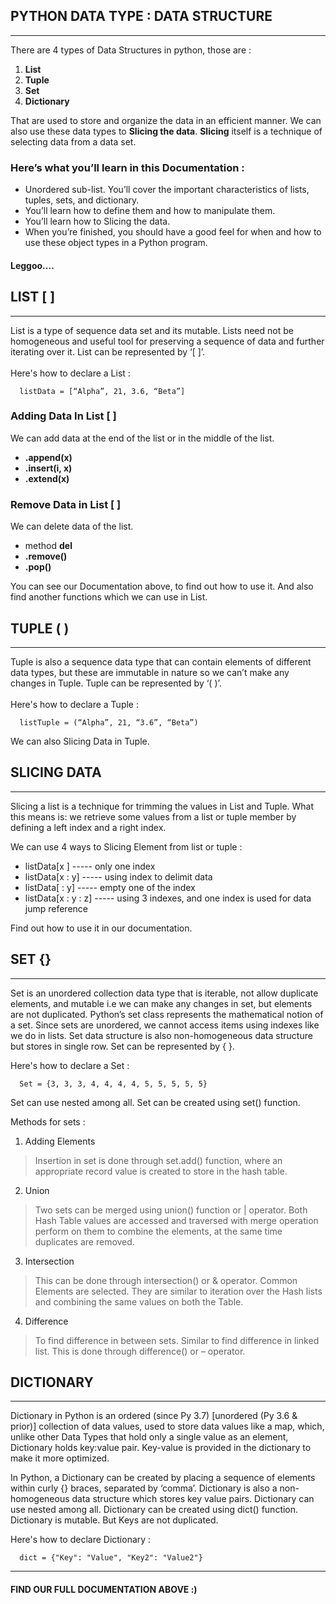 ## PYTHON DATA TYPE : DATA STRUCTURE
-----
There are 4 types of Data Structures in python, those are :
1.  **List** 
2.	**Tuple** 
3.	**Set**
4.	**Dictionary** </br>

That are used to store and organize the data in an efficient manner. We can also use these data types to **Slicing the data**. **Slicing** itself is a technique of selecting data from a data set.

### Here’s what you’ll learn in this Documentation :
* Unordered sub-list. You’ll cover the important characteristics of lists, tuples, sets, and dictionary. </br>
*	You’ll learn how to define them and how to manipulate them. </br>
*	You’ll learn how to Slicing the data. </br>
*	When you’re finished, you should have a good feel for when and how to use these object types in a Python program. </br>

#### Leggoo….

## LIST [ ]
-----
List is a type of sequence data set and its mutable. Lists need not be homogeneous and useful tool for preserving a sequence of data and further iterating over it. List can be represented by ‘[ ]’. </br></br>
Here's how to declare a List : </br>
```
  listData = [“Alpha”, 21, 3.6, “Beta”]
``` 
### Adding Data In List [ ]
We can add data at the end of the list or in the middle of the list.
* **.append(x)**
* **.insert(i, x)**
* **.extend(x)**
### Remove Data in List [ ]
We can delete data of the list.
* method **del**
* **.remove()**
* **.pop()** </br>

You can see our Documentation above, to find out how to use it. And also find another functions which we can use in List.

## TUPLE ( )
-----
Tuple is also a sequence data type that can contain elements of different data types, but these are immutable in nature so we can’t make any changes in Tuple. Tuple can be represented by ‘( )’. <br><br>
Here's how to declare a Tuple :
```
  listTuple = (“Alpha”, 21, “3.6”, “Beta”)
```
We can also Slicing Data in Tuple.

## SLICING DATA
-----
Slicing a list is a technique for trimming the values in List and Tuple. What this means is: we retrieve some values from a list or tuple member by defining a left index and a right index.

We can use 4 ways to Slicing Element from list or tuple :
-	listData[x ] ----- only one index
-	listData[x : y] ----- using index to delimit data
-	listData[ : y] ----- empty one of the index
-	listData[x : y : z] ----- using 3 indexes, and one index is used for data jump reference <br>

Find out how to use it in our documentation.

## SET {}
-----
Set is an unordered collection data type that is iterable, not allow duplicate elements, and mutable i.e we can make any changes in set, but elements are not duplicated. Python’s set class represents the mathematical notion of a set. Since sets are unordered, we cannot access items using indexes like we do in lists. Set data structure is also non-homogeneous data structure but stores in single row. Set can be represented by { }. 

Here's how to declare a Set :
```
  Set = {3, 3, 3, 4, 4, 4, 4, 5, 5, 5, 5, 5}
```

Set can use nested among all. Set can be created using set() function.

Methods for sets :
1. Adding Elements
> Insertion in set is done through set.add() function, where an appropriate record value is created to store in the hash table. 
2. Union
> Two sets can be merged using union() function or | operator. Both Hash Table values are accessed and traversed with merge operation perform on them to combine the elements, at the same time duplicates are removed.
3. Intersection
> This can be done through intersection() or & operator. Common Elements are selected. They are similar to iteration over the Hash lists and combining the same values on both the Table.
4. Difference
> To find difference in between sets. Similar to find difference in linked list. This is done through difference() or – operator.

## DICTIONARY
-----
Dictionary in Python is an ordered (since Py 3.7) [unordered (Py 3.6 & prior)] collection of data values, used to store data values like a map, which, unlike other Data Types that hold only a single value as an element, Dictionary holds key:value pair. Key-value is provided in the dictionary to make it more optimized.

In Python, a Dictionary can be created by placing a sequence of elements within curly {} braces, separated by ‘comma’. Dictionary is also a non-homogeneous data structure which stores key value pairs. Dictionary can use nested among all. Dictionary can be created using dict() function. Dictionary is mutable. But Keys are not duplicated. 

Here's how to declare Dictionary :
```
  dict = {"Key": "Value", "Key2": "Value2"}
```

-----
#### FIND OUR FULL DOCUMENTATION ABOVE :)
